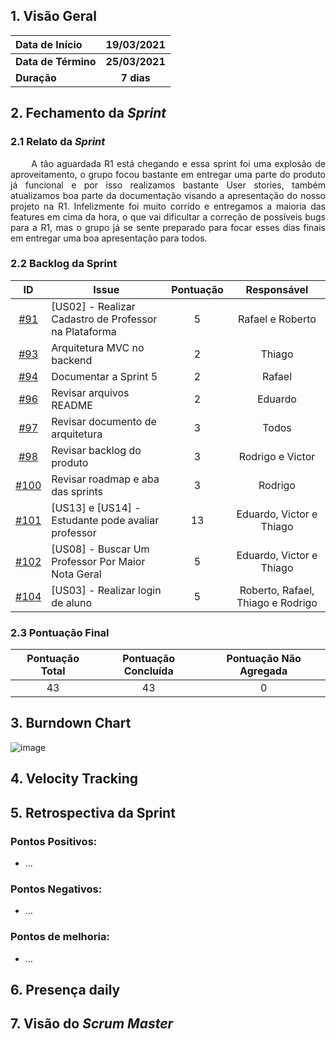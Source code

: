 ## 1. <a name="1">Visão Geral</a>

| Data de Início | 19/03/2021 |
|:--|:--:|
| **Data de Término** | **25/03/2021** |
| **Duração** | **7 dias** |

## 2. <a name="2">Fechamento da _Sprint_</a>
### 2.1 <a name="2.1">Relato da _Sprint_</a>
<p align="justify">&emsp;&emsp; 
A tão aguardada R1 está chegando e essa sprint foi uma explosão de aproveitamento, o grupo focou bastante em entregar uma parte do produto já funcional e por isso realizamos bastante User stories, também atualizamos boa parte da documentação visando a apresentação do nosso projeto na R1. Infelizmente foi muito corrido e entregamos a maioria das features em cima da hora, o que vai dificultar a correção de possíveis bugs para a R1, mas o grupo já se sente preparado para focar esses dias finais em entregar uma boa apresentação para todos.
</p>

### 2.2 <a name="2.2">Backlog da Sprint</a>
<!-- Exemplo -->
| ID | Issue | Pontuação | Responsável|
|:--:| ------- | :----: | :----: |
| [#91](https://github.com/fga-eps-mds/2020.2-Anunbis/issues/91) | [US02] - Realizar Cadastro de Professor na Plataforma | 5 | Rafael e Roberto
| [#93](https://github.com/fga-eps-mds/2020.2-Anunbis/issues/93) | Arquitetura MVC no backend | 2 | Thiago
| [#94](https://github.com/fga-eps-mds/2020.2-Anunbis/issues/94) | Documentar a Sprint 5 | 2 | Rafael
| [#96](https://github.com/fga-eps-mds/2020.2-Anunbis/issues/96) | Revisar arquivos README | 2 | Eduardo
| [#97](https://github.com/fga-eps-mds/2020.2-Anunbis/issues/97) | Revisar documento de arquitetura | 3 | Todos
| [#98](https://github.com/fga-eps-mds/2020.2-Anunbis/issues/98) | Revisar backlog do produto | 3 | Rodrigo e Victor
| [#100](https://github.com/fga-eps-mds/2020.2-Anunbis/issues/100) | Revisar roadmap e aba das sprints | 3 | Rodrigo
| [#101](https://github.com/fga-eps-mds/2020.2-Anunbis/issues/101) | [US13] e [US14] - Estudante pode avaliar professor | 13 | Eduardo, Victor e Thiago
| [#102](https://github.com/fga-eps-mds/2020.2-Anunbis/issues/102) | [US08] - Buscar Um Professor Por Maior Nota Geral | 5 | Eduardo, Victor e Thiago
| [#104](https://github.com/fga-eps-mds/2020.2-Anunbis/issues/104) | [US03] - Realizar login de aluno | 5 | Roberto, Rafael, Thiago e Rodrigo


### 2.3 <a name="2.3">Pontuação Final</a>
|Pontuação Total|Pontuação Concluída|Pontuação Não Agregada
|:-:|:-:|:-:|
|43|43|0

## 3. <a name="3">Burndown Chart</a>
![image](https://user-images.githubusercontent.com/74625814/112656598-51fc5d80-8e30-11eb-9a9d-7901f2934c0a.png)


## 4. <a name="4">Velocity Tracking</a>
<!-- Imagem do Burndown Chart retirada do ZenHub-->

## 5. <a name="5">Retrospectiva da Sprint</a>
### **Pontos Positivos:**
* ...

### **Pontos Negativos:**
* ...

### **Pontos de melhoria:**
* ...

## 6. <a name="6">Presença daily</a>
<!-- Imagem das presenças nas dailys -->

## 7. <a name="7">Visão do _Scrum Master_</a>

<p align="justify">&emsp;&emsp;
<!-- Descrição do Scrum Master -->
</p>

<!-- A cada 2 semanas postar o quadro de conhecimento da equipe>
## Quadro de Conhecimento
Imagem com a atualização do Quadro de conhecimento
-->